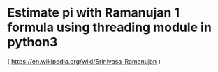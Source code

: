 # Estimate pi with Ramanujan 1 formula using threading module in python3
( https://en.wikipedia.org/wiki/Srinivasa_Ramanujan )
